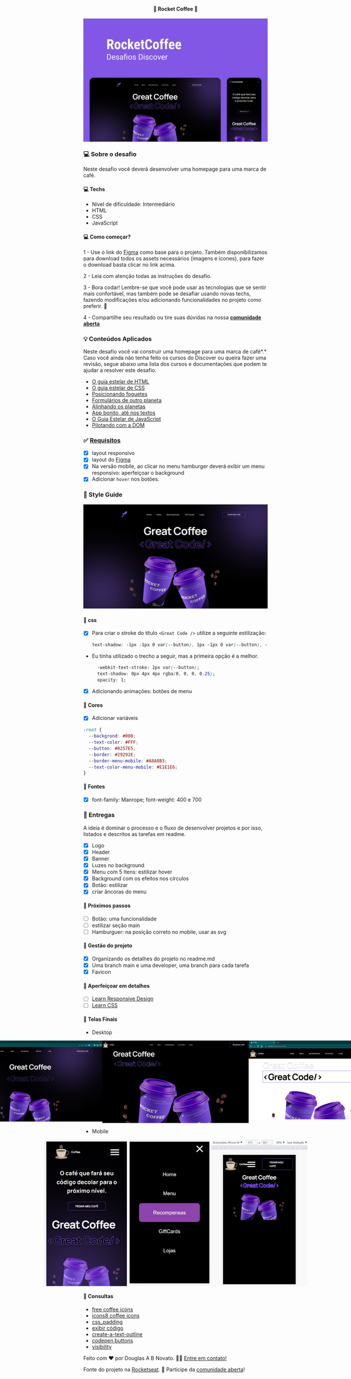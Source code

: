 <h4 align="center"> 
	🚧 Rocket Coffee 🚀
</h4>

<p align="center" style="display: flex; align-items: flex-start; justify-content: center;">
  <img alt="rocket coffee" title="#rocket-coffee" src="./.github/template.png">
</p>    

### 💻 Sobre o desafio 

Neste desafio você deverá desenvolver uma homepage para uma marca de café.

#### 💻 Techs

- Nível de dificuldade: Intermediário
- HTML
- CSS
- JavaScript

#### 💻 Como começar? 

1 - Use o link do [Figma](https://www.figma.com/file/tFoovGllUttTebdUTDVdT8/RocketCoffee/duplicate)   como base para o projeto. Também disponibilizamos para download todos os assets necessários (imagens e ícones), para fazer o download basta clicar no link acima.  

2 - Leia com atenção todas as instruções do desafio.

3 - Bora codar! Lembre-se que você pode usar as tecnologias que se sentir mais confortável, mas também pode se desafiar usando novas techs, fazendo modificações e/ou adicionando funcionalidades no projeto como preferir. 🚀

4 - Compartilhe seu resultado ou tire suas dúvidas na nossa [**comunidade aberta**](https://discord.gg/bacwY2gDCF)  

### 💡 Conteúdos Aplicados

Neste desafio você vai construir uma homepage para uma marca de café*.* Caso você ainda não tenha feito os cursos do Discover ou queira fazer uma revisão, segue abaixo uma lista dos cursos e documentações que podem te ajudar a resolver este desafio.

- [O guia estelar de HTML](https://app.rocketseat.com.br/node/o-guia-estelar-de-html)
- [O guia estelar de CSS](https://app.rocketseat.com.br/node/o-guia-estelar-de-css)
- [Posicionando foguetes](https://app.rocketseat.com.br/node/posicionando-foguetes)
- [Formulários de outro planeta](https://app.rocketseat.com.br/node/formularios-de-outro-planeta)
- [Alinhando os planetas](https://app.rocketseat.com.br/node/flexbox)
- [App bonito, até nos textos](https://app.rocketseat.com.br/node/flexbox)
- [O Guia Estelar de JavaScript](https://app.rocketseat.com.br/node/o-guia-estelar-de-java-script)
- [Pilotando com a DOM](https://app.rocketseat.com.br/node/pilotando-com-a-dom)

### ✅ [Requisitos](https://efficient-sloth-d85.notion.site/Desafio-RocketCoffee-7802895f0dd44da5a6f71a64badc7e72) 

- [x] layout responsivo 
- [x] layout do [Figma](https://www.figma.com/file/tFoovGllUttTebdUTDVdT8/RocketCoffee/duplicate) 
- [x] Na versão mobile, ao clicar no menu hamburger deverá exibir um menu responsivo: aperfeiçoar o background
- [x] Adicionar `hover` nos botões.

### 🎨 Style Guide

![preview](./.github/tela.png)

#### 🎨 css

- [x] Para criar o stroke do título `<Great Code />` utilize a seguinte estilização:
    ```css
    text-shadow: -1px -1px 0 var(--button), 1px -1px 0 var(--button), -1px 1px 0 var(--button), 1px 1px 0 var(--button);
    ```
- Eu tinha utilizado o trecho a seguir, mas a primeira opção é a melhor.
    ```css
      -webkit-text-stroke: 2px var(--button);
      text-shadow: 0px 4px 4px rgba(0, 0, 0, 0.25);
      opacity: 1;
    ```
- [x] Adicionando animações: botões de menu

#### 🎨 Cores 

- [x] Adicionar variáveis
```css
:root {
  --backgrond: #000;
  --text-color: #FFF;
  --button: #8257E5;
  --border: #29292E;
  --border-menu-mobile: #A8A8B3;
  --text-color-menu-mobile: #E1E1E6;
}
```

#### 🎨 Fontes 

- [x] font-family: Manrope; font-weight: 400 e 700 

### 📅 Entregas

A ideia é dominar o processo e o fluxo de desenvolver projetos e por isso, listados e descritos as tarefas em readme.

- [x] Logo
- [x] Header
- [x] Banner
- [x] Luzes no background 
- [x] Menu com 5 Itens: estilizar hover
- [x] Background com os efeitos nos círculos
- [x] Botão: estilizar 
- [x] criar âncoras do menu

#### 📅 Próximos passos

- [ ] Botão: uma funcionalidade
- [ ] estilizar seção main
- [ ] Hamburguer: na posição correto no mobile, usar as svg 

#### 📅 Gestão do projeto

- [x] Organizando os detalhes do projeto no readme.md
- [x] Uma branch main e uma developer, uma branch para cada tarefa
- [x] Favicon

#### 📅 Aperfeiçoar em detalhes

- [ ] [Learn Responsive Design](https://web.dev/learn/design/)
- [ ] [Learn CSS](https://web.dev/learn/css/)

#### 📅 Telas Finais

- Desktop

<p align="center" style="display: flex; align-items: flex-start; justify-content: center;">
<img alt="rocket coffee" title="#rocket-coffee" src="./.github/desktop-3.jpg" width="400px">
  <img alt="rocket coffee" title="#rocket-coffee" src="./.github/desktop-2.jpg" width="400px">
  <img alt="rocket coffee" title="#rocket-coffee" src="./.github/desktop-1.jpg" width="400px">
</p>  

- Mobile

<p align="center" style="display: flex; align-items: flex-start; justify-content: center;">
  <img alt="rocket coffee" title="#rocket-coffee" src="./.github/mobile-2.jpg" height="400px"> 
  <img alt="rocket coffee" title="#rocket-coffee" src="./.github/mobile-3.jpg" height="400px"> 
  <img alt="rocket coffee" title="#rocket-coffee" src="./.github/mobile-1.jpg" height="400px"> 
</p>  

#### 📅 Consultas

- [free coffee icons](https://www.flaticon.com/free-icons/coffee)
- [icons8 coffee icons](https://icons8.com.br/icons/set/coffee)
- [css_padding](https://www.w3schools.com/css/css_padding.asp)
- [exibir código](https://horadecodar.com.br/2020/04/14/como-exibir-codigo-html-em-uma-pagina-web/)
- [create-a-text-outline](https://www.educative.io/answers/how-to-create-a-text-outline-using-css)
- [codepen buttons](https://codepen.io/priosoft/pen/dMryaY)
- [visibility](https://developer.mozilla.org/pt-BR/docs/Web/CSS/visibility)

Feito com ❤️ por Douglas A B Novato. 👋🏽 [Entre em contato!](https://www.linkedin.com/in/douglasabnovato/)
 
Fonte do projeto na [Rocketseat](https://www.rocketseat.com.br/). 👋 Participe da [comunidade aberta](https://discord.gg/bacwY2gDCF)!